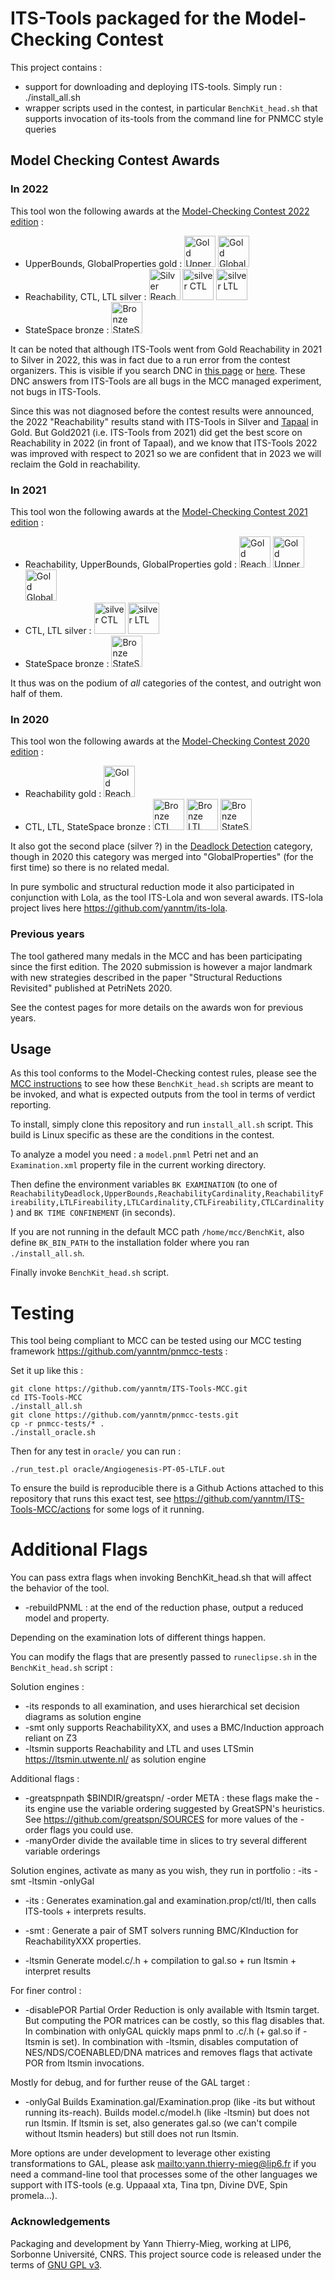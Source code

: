 # ITS-Tools packaged for the Model-Checking Contest

 This project contains :
* support for downloading and deploying ITS-tools. Simply run : ./install_all.sh
* wrapper scripts used in the contest, in particular `BenchKit_head.sh` that supports invocation of its-tools from the command line for PNMCC style queries


## Model Checking Contest Awards

### In 2022


This tool  won the following awards at the [Model-Checking Contest 2022 edition](https://mcc.lip6.fr/) :

 * UpperBounds, GlobalProperties gold :  <img src="http://mcc.lip6.fr/certificates/2022/gold-UpperBounds-2022.png" alt="Gold Upper bounds" width="50px" height="50px">  <img src="http://mcc.lip6.fr/certificates/2022/gold-GlobalProperties-2022.png" alt="Gold Global Properties" width="50px" height="50px"> 
 * Reachability, CTL, LTL silver : <img src="http://mcc.lip6.fr/certificates/2022/silver-Reachability-2022.png" alt="Silver Reachability" width="50px" height="50px"> <img src="http://mcc.lip6.fr/certificates/2022/silver-CTL-2022.png" alt="silver CTL" width="50px" height="50px">  <img src="http://mcc.lip6.fr/certificates/2022/silver-LTL-2022.png" alt="silver LTL" width="50px" height="50px">
  * StateSpace bronze :  <img src="http://mcc.lip6.fr/certificates/2022/bronze-StateSpace-2022.png" alt="Bronze StateSpace" width="50px" height="50px">

It can be noted that although ITS-Tools went from Gold Reachability in 2021 to Silver in 2022, this was in fact due to a run error from the contest organizers. This is  visible if you search DNC in [this page](https://mcc.lip6.fr/index.php?CONTENT=results/ReachabilityCardinality.html&TITLE=Results%20for%20ReachabilityCardinality) or [here](https://mcc.lip6.fr/index.php?CONTENT=results/ReachabilityFireability.html&TITLE=Results%20for%20ReachabilityFireability). These DNC answers from ITS-Tools are all bugs in the MCC managed experiment, not bugs in ITS-Tools. 

Since this was not diagnosed before the contest results were announced, the 2022 "Reachability" results stand with ITS-Tools in Silver and [Tapaal](https://www.tapaal.net/) in Gold. But Gold2021 (i.e. ITS-Tools from 2021) did get the best score on Reachability in 2022 (in front of Tapaal), and we know that ITS-Tools 2022 was improved with respect to 2021 so we are confident that in 2023 we will reclaim the Gold in reachability.

### In 2021


This tool  won the following awards at the [Model-Checking Contest 2021 edition](https://mcc.lip6.fr/2021/) :

 * Reachability, UpperBounds, GlobalProperties gold :  <img src="http://mcc.lip6.fr/certificates/2021/gold-Reachability-2021.png" alt="Gold Reachability" width="50px" height="50px">  <img src="http://mcc.lip6.fr/certificates/2021/gold-UpperBounds-2021.png" alt="Gold Upper bounds" width="50px" height="50px">  <img src="http://mcc.lip6.fr/certificates/2021/gold-GlobalProperties-2021.png" alt="Gold Global Properties" width="50px" height="50px"> 
 * CTL, LTL silver :  <img src="http://mcc.lip6.fr/certificates/2021/silver-CTL-2021.png" alt="silver CTL" width="50px" height="50px">  <img src="http://mcc.lip6.fr/certificates/2021/silver-LTL-2021.png" alt="silver LTL" width="50px" height="50px">
  * StateSpace bronze :  <img src="http://mcc.lip6.fr/certificates/2021/bronze-StateSpace-2021.png" alt="Bronze StateSpace" width="50px" height="50px">

It thus was on the podium of *all* categories of the contest, and outright won half of them.

### In 2020

This tool  won the following awards at the [Model-Checking Contest 2020 edition](https://mcc.lip6.fr/2020/) :

 * Reachability gold : <img src="http://mcc.lip6.fr/certificates/2020/gold-Reachability-2020.png" alt="Gold Reachability" width="50px" height="50px">
 * CTL, LTL, StateSpace bronze :  <img src="http://mcc.lip6.fr/certificates/2020/bronze-CTL-2020.png" alt="Bronze CTL" width="50px" height="50px">  <img src="http://mcc.lip6.fr/certificates/2020/bronze-LTL-2020.png" alt="Bronze LTL" width="50px" height="50px">  <img src="http://mcc.lip6.fr/certificates/2020/bronze-StateSpace-2020.png" alt="Bronze StateSpace" width="50px" height="50px">

It also got the second place (silver ?) in the [Deadlock Detection](https://mcc.lip6.fr/2020/index.php?CONTENT=results/ReachabilityDeadlock.html&TITLE=Results%20for%20ReachabilityDeadlock) category, though in 2020 this category was merged into "GlobalProperties" (for the first time) so there is no related medal.

In pure symbolic and structural reduction mode it also participated in conjunction with Lola, as the tool ITS-Lola and won several awards. 
ITS-lola project lives here https://github.com/yanntm/its-lola.

### Previous years

The tool gathered many medals in the MCC and has been participating since the first edition. 
The 2020 submission is however a major landmark with new strategies described in the paper "Structural Reductions Revisited" published at PetriNets 2020.

See the contest pages for more details on the awards won for previous years.

## Usage

As this tool conforms to the Model-Checking contest rules, please see the [MCC instructions](https://mcc.lip6.fr/pdf/MCC2020-SubmissionManual.pdf) to see how these `BenchKit_head.sh` scripts are meant to be invoked, and what is expected outputs from the tool in terms of verdict reporting.

To install, simply clone this repository and run `install_all.sh` script. This build is Linux specific as these are the conditions in the contest.

To analyze a model you need : a `model.pnml` Petri net and an `Examination.xml` property file in the current working directory.

Then define the environment variables `BK EXAMINATION` (to one of `ReachabilityDeadlock,UpperBounds,ReachabilityCardinality,ReachabilityFireability,LTLFireability,LTLCardinality,CTLFireability,CTLCardinality`) and `BK TIME CONFINEMENT` (in seconds).

If you are not running in the default MCC path `/home/mcc/BenchKit`, also define `BK_BIN_PATH` to the installation folder where you ran `./install_all.sh`.

Finally invoke `BenchKit_head.sh` script.

# Testing

This tool being compliant to MCC can be tested using our MCC testing framework https://github.com/yanntm/pnmcc-tests :

Set it up like this :
```
git clone https://github.com/yanntm/ITS-Tools-MCC.git
cd ITS-Tools-MCC
./install_all.sh
git clone https://github.com/yanntm/pnmcc-tests.git
cp -r pnmcc-tests/* .
./install_oracle.sh
```

Then for any test in `oracle/` you can run :
```
./run_test.pl oracle/Angiogenesis-PT-05-LTLF.out
``` 

To ensure the build is reproducible there is a Github Actions attached to this repository that runs this exact test, see https://github.com/yanntm/ITS-Tools-MCC/actions for some logs of it running.

# Additional Flags

You can pass extra flags when invoking BenchKit_head.sh that will affect the behavior of the tool. 

* -rebuildPNML : at the end of the reduction phase, output a reduced model and property.

Depending on the examination lots of different things happen. 

You can modify the flags that are presently passed to `runeclipse.sh` in the `BenchKit_head.sh` script :

Solution engines :
* -its responds to all examination, and uses hierarchical set decision diagrams as solution engine 
* -smt only supports ReachabilityXX, and uses a BMC/Induction approach reliant on Z3 
* -ltsmin supports Reachability and LTL and uses LTSmin  https://ltsmin.utwente.nl/ as solution engine

Additional flags :
* -greatspnpath $BINDIR/greatspn/ -order META : these flags make the -its engine use the variable ordering suggested by GreatSPN's heuristics. See https://github.com/greatspn/SOURCES for more values of the -order flags you could use.
* -manyOrder divide the available time in slices to try several different variable orderings

Solution engines, activate as many as you wish, they run in portfolio : -its -smt -ltsmin -onlyGal

* -its : Generates examination.gal and examination.prop/ctl/ltl, then calls ITS-tools + interprets results.

* -smt : Generate a pair of SMT solvers running BMC/KInduction for ReachabilityXXX properties.

* -ltsmin 
Generate model.c/.h + compilation to gal.so + run ltsmin + interpret results

For finer control :

* -disablePOR
Partial Order Reduction is only available with ltsmin target. 
But computing the POR matrices can be costly, so this flag disables that.
In combination with onlyGAL quickly maps pnml to .c/.h (+ gal.so if -ltsmin is set).
In combination with -ltsmin, disables computation of NES/NDS/COENABLED/DNA matrices and removes flags that activate POR from ltsmin invocations.

Mostly for debug, and for further reuse of the GAL target : 
* -onlyGal
Builds Examination.gal/Examination.prop (like -its but without running its-reach).
Builds model.c/model.h (like -ltsmin) but does not run ltsmin.
If ltsmin is set, also generates gal.so (we can't compile without ltsmin headers) but still does not run ltsmin.

More options are under development to leverage other existing transformations to GAL, please ask <mailto:yann.thierry-mieg@lip6.fr> if you
 need a command-line tool that processes some of the other languages we support with ITS-tools (e.g. Uppaaal xta, Tina tpn, Divine DVE, Spin promela...).

### Acknowledgements
 
Packaging and development by Yann Thierry-Mieg, working at LIP6, Sorbonne Université, CNRS.
This project source code is released under the terms of [GNU GPL v3](https://www.gnu.org/licenses/gpl-3.0.html).
